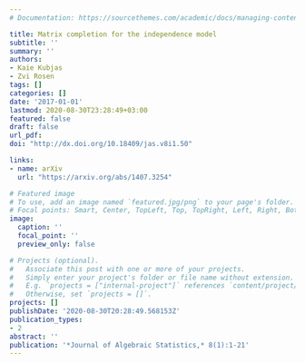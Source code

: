 ```yaml
---
# Documentation: https://sourcethemes.com/academic/docs/managing-content/

title: Matrix completion for the independence model
subtitle: ''
summary: ''
authors:
- Kaie Kubjas
- Zvi Rosen
tags: []
categories: []
date: '2017-01-01'
lastmod: 2020-08-30T23:28:49+03:00
featured: false
draft: false
url_pdf: 
doi: "http://dx.doi.org/10.18409/jas.v8i1.50"

links:
- name: arXiv
  url: "https://arxiv.org/abs/1407.3254"

# Featured image
# To use, add an image named `featured.jpg/png` to your page's folder.
# Focal points: Smart, Center, TopLeft, Top, TopRight, Left, Right, BottomLeft, Bottom, BottomRight.
image:
  caption: ''
  focal_point: ''
  preview_only: false

# Projects (optional).
#   Associate this post with one or more of your projects.
#   Simply enter your project's folder or file name without extension.
#   E.g. `projects = ["internal-project"]` references `content/project/deep-learning/index.md`.
#   Otherwise, set `projects = []`.
projects: []
publishDate: '2020-08-30T20:28:49.568153Z'
publication_types:
- 2
abstract: ''
publication: '*Journal of Algebraic Statistics,* 8(1):1-21'
---
```

